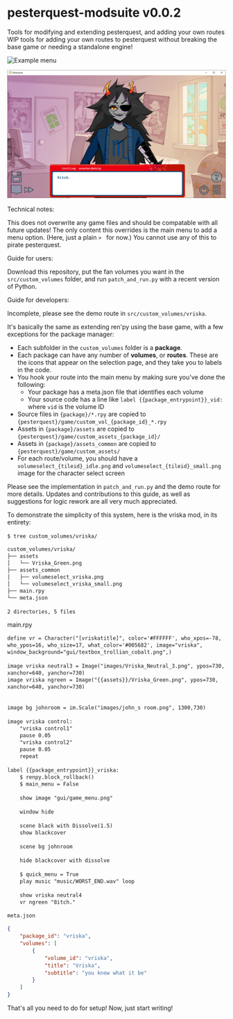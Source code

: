 # pesterquest-modsuite v0.0.2
Tools for modifying and extending pesterquest, and adding your own routes
WIP tools for adding your own routes to pesterquest without breaking the base game or needing a standalone engine!

![Example menu](./doc/pq_c.gif)

![Example route](./doc/8itch.png)

Technical notes:

This does not overwrite any game files and should be compatable with all future updates!
The only content this overrides is the main menu to add a menu option. (Here, just a plain `> ` for now.)
You cannot use any of this to pirate pesterquest. 

Guide for users:

Download this repository, put the fan volumes you want in the `src/custom_volumes` folder, and run `patch_and_run.py` with a recent version of Python.

Guide for developers:

Incomplete, please see the demo route in `src/custom_volumes/vriska`.

It's basically the same as extending ren'py using the base game, with a few exceptions for the package manager:
- Each subfolder in the `custom_volumes` folder is a **package**.
- Each package can have any number of **volumes**, or **routes**. These are the icons that appear on the selection page, and they take you to labels in the code.
- You hook your route into the main menu by making sure you've done the following:
    - Your package has a meta.json file that identifies each volume
    - Your source code has a line like `label {{package_entrypoint}}_vid:` where `vid` is the volume ID
- Source files in `{package}/*.rpy` are copied to `{pesterquest}/game/custom_vol_{package_id}_*.rpy`
- Assets in `{package}/assets` are copied to `{pesterquest}/game/custom_assets_{package_id}/`
- Assets in `{package}/assets_common` are copied to `{pesterquest}/game/custom_assets/`
- For each route/volume, you should have a `volumeselect_{tileid}_idle.png` and `volumeselect_{tileid}_small.png` image for the character select screen

Please see the implementation in `patch_and_run.py` and the demo route for more details.
Updates and contributions to this guide, as well as suggestions for logic rework are all very much appreciated. 

To demonstrate the simplicity of this system, here is the vriska mod, in its entirety:

`$ tree custom_volumes/vriska/`
```
custom_volumes/vriska/
├── assets
│   └── Vriska_Green.png
├── assets_common
│   ├── volumeselect_vriska.png
│   └── volumeselect_vriska_small.png
├── main.rpy
└── meta.json

2 directories, 5 files
```

main.rpy
```renpy
define vr = Character("[vriskatitle]", color='#FFFFFF', who_xpos=-78, who_ypos=16, who_size=17, what_color='#005682', image="vriska", window_background="gui/textbox_trollian_cobalt.png",)

image vriska neutral3 = Image("images/Vriska_Neutral_3.png", ypos=730, xanchor=640, yanchor=730)
image vriska ngreen = Image("{{assets}}/Vriska_Green.png", ypos=730, xanchor=640, yanchor=730)


image bg johnroom = im.Scale("images/john_s room.png", 1300,730)

image vriska control:
    "vriska control1"
    pause 0.05
    "vriska control2"
    pause 0.05
    repeat

label {{package_entrypoint}}_vriska:
    $ renpy.block_rollback()
    $ main_menu = False

    show image "gui/game_menu.png"

    window hide

    scene black with Dissolve(1.5)
    show blackcover

    scene bg johnroom

    hide blackcover with dissolve

    $ quick_menu = True
    play music "music/WORST_END.wav" loop

    show vriska neutral4
    vr ngreen "8itch."
```

`meta.json`
```json
{
    "package_id": "vriska",
    "volumes": [
        {
            "volume_id": "vriska",
            "title": "Vriska",
            "subtitle": "you know what it be"
        }
    ]
}
```

That's all you need to do for setup! Now, just start writing!
